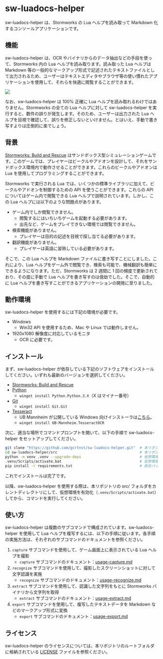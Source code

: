 # sw-luadocs-helper
sw-luadocs-helper は、Stormworks の Lua ヘルプを読み取って Markdown 化するコンソールアプリケーションです。

## 機能
sw-luadocs-helper は、OCR やバイナリからのデータ抽出などの手段を使って、Stormworks 内の Lua ヘルプを読み取ります。読み取った Lua ヘルプは Markdown 等の一般的なマークアップ形式で記述されたテキストファイルとして出力されるため、ユーザーはテキストエディタやブラウザ等の使い慣れたアプリケーションを使用して、それらを快適に閲覧することができます。

![](https://i.imgur.com/GiOi9kp.png)

なお、sw-luadocs-helper は 100% 正確に Lua ヘルプを読み取れるわけではありません。Stormworks の全ての Lua ヘルプに対して sw-luadocs-helper を実行すると、数件の誤りが発生します。そのため、ユーザーは出力された Lua ヘルプを目視で確認して、誤りを修正しないといけません。とはいえ、手動で書き写すよりは圧倒的に楽でしょう。

## 背景
[Stormworks: Build and Rescue](https://store.steampowered.com/app/573090/Stormworks_Build_and_Rescue/) はサンドボックス型シミュレーションゲームです。このゲームでは、プレイヤーはビークルやアドオンを設計して、それをサンドボックス環境内で動作させることができます。これらのビークルやアドオンは Lua を使用してプログラミングすることができます。

Stormworks で実行される Lua では、いくつかの標準ライブラリに加えて、ビークルやアドオンを制御するための API を使うことができます。これらの API についてはゲーム内で閲覧できる Lua ヘルプで説明されています。しかし、この Lua ヘルプには以下のような問題点があります。
- ゲーム内でしか閲覧できません。
  - 閲覧するにはいちいちゲームを起動する必要があります。
  - 出先など、ゲームをプレイできない環境では閲覧できません。
- 検索機能がありません。
  - プレイヤーは目的の記述を目視で探し当てる必要があります。
- 翻訳機能がありません。
  - プレイヤーは英語に習熟している必要があります。

そこで、この Lua ヘルプを Markdown ファイルに書き写すことにしました。これにより、Lua ヘルプをゲーム外で閲覧でき、検索も可能で、機械翻訳も簡単にできるようになります。ただ、Stormworks は 2 週間に 1 回の頻度で更新されており、その度に手動で Lua ヘルプを書き写すのは億劫でした。そこで、自動的に Lua ヘルプを書き写すことができるアプリケーションの開発に至りました。

## 動作環境
sw-luadocs-helper を使用するには下記の環境が必要です。
- Windows
  - Win32 API を使用するため、Mac や Linux では動作しません。
- 1920x1080 解像度に対応しているモニタ
  - OCR に必要です。

## インストール
まず、sw-luadocs-helper が依存している下記のソフトウェアをインストールしてください。いずれも最新のバージョンを選択してください。
- [Stormworks: Build and Rescue](https://store.steampowered.com/app/573090/Stormworks_Build_and_Rescue/)
- [Python](https://www.python.org/)
  - `winget install Python.Python.3.X`（X はマイナー番号）
- [Git](https://git-scm.com/)
  - `winget install Git.Git`
- [Tesseract](https://github.com/tesseract-ocr/tesseract)
  - UB Mannheim が公開している Windows 向けインストーラは[こちら](https://github.com/UB-Mannheim/tesseract/wiki)。
  - `winget install UB-Mannheim.TesseractOCR`

次に、適当な場所でコマンドプロンプトを開いて、以下の手順で sw-luadocs-helper をセットアップしてください。

```sh
git clone "https://github.com/gcrtnst/sw-luadocs-helper.git"  # 本リポジトリをローカルにクローン
cd sw-luadocs-helper/src                                      # 本リポジトリの src/ フォルダに移動
python -m venv .venv --upgrade-deps                           # 仮想環境を作成
.venv/Scripts/activate.bat                                    # 仮想環境の有効化
pip install -r requirements.txt                               # 依存パッケージのインストール
```

これでインストールは完了です。

以降、sw-luadocs-helper を使用する際は、本リポジトリの src/ フォルダをカレントディレクトリにして、仮想環境を有効化（`.venv/Scripts/activate.bat`）してから、コマンドを実行してください。

## 使い方
sw-luadocs-helper は複数のサブコマンドで構成されています。sw-luadocs-helper を使用して Lua ヘルプを複写するには、以下の手順に従います。各手順の実施方法は、それぞれのサブコマンドのドキュメントを参照ください。
1. `capture` サブコマンドを使用して、ゲーム画面上に表示されている Lua ヘルプを撮影
    - `capture` サブコマンドのドキュメント：[usage-capture.md](usage-capture.md)
2. `recognize` サブコマンドを使用して、撮影したスクリーンショットに対して文字認識を実施
    - `recognize` サブコマンドのドキュメント：[usage-recognize.md](usage-recognize.md)
3. `extract` サブコマンドを使用して、認識した文字列をもとに Stormworks バイナリから文字列を取得
    - `extract` サブコマンドのドキュメント：[usage-extract.md](usage-extract.md)
4. `export` サブコマンドを使用して、複写したテキストデータを Markdown などのマークアップ形式に変換
    - `export` サブコマンドのドキュメント：[usage-export.md](usage-export.md)

## ライセンス
sw-luadocs-helper のライセンスについては、本リポジトリのルートフォルダに格納されている [LICENSE](../../LICENSE) ファイルを参照ください。

